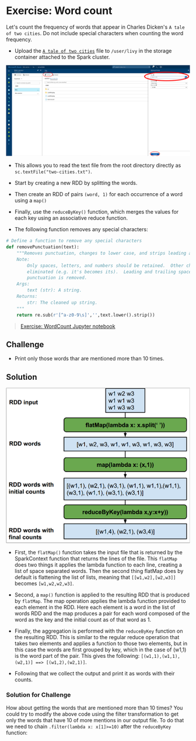# Exercise: Word count

Let's count the frequency of words that appear in Charles Dicken's `A tale of
two cities`. Do not include special characters when counting the word frequency.

* Upload the [`A tale of two cities`](two-cities.txt) file to `/user/livy` in
the storage container attached to the Spark cluster.

![Azure upload to blob storage](upload-blob-storage.png)

* This allows you to read the text file from the root directory directly as
`sc.textFile("two-cities.txt")`.

* Start by creating a new RDD by splitting the words.

* Then create an RDD of pairs `(word, 1)` for each occurrence of a word using
a `map()`

* Finally, use the `reduceByKey()` function, which merges the values for each
key using an associative reduce function.

* The following function removes any special characters:

```Python
# Define a function to remove any special characters
def removePunctuation(text):
    """Removes punctuation, changes to lower case, and strips leading and trailing spaces.
    Note:
        Only spaces, letters, and numbers should be retained.  Other characters should should be
        eliminated (e.g. it's becomes its).  Leading and trailing spaces should be removed after
        punctuation is removed.
    Args:
        text (str): A string.
    Returns:
        str: The cleaned up string.
    """
    return re.sub(r'[^a-z0-9\s]','',text.lower().strip())
```

> [Exercise: WordCount Jupyter notebook](word-count-exercise.ipynb)

## Challenge
* Print only those words thar are mentioned more than 10 times.

## Solution
![word-count workflow](word-count.png)

* First, the `flatMap()` function takes the input file that is returned by the
SparkContext function that returns the lines of the file. This `flatMap` does
two things it applies the lambda function to each line, creating a list of
space separated words. Then the second thing flatMap does by default is
flattening the list of lists, meaning that `[[w1,w2],[w2,w3]]` becomes
`[w1,w2,w2,w3]`.

* Second, a `map()` function is applied to the resulting RDD that is produced by
`flatMap`. The map operation applies the lambda function provided to each
element in the RDD. Here each element is a word in the list of words RDD and
the map produces a pair for each word composed of the word as the key and the
initial count as of that word as 1.

* Finally, the aggregation is performed with the `reduceByKey` function on the
resulting RDD. This is similar to the regular reduce operation that takes two
elements and applies a function to those two elements, but in this case the
words are first grouped by key, which in the case of (w1,1) is the word part
of the pair. This gives the following:
`[(w1,1),(w1,1),(w2,1)] ==> [(w1,2),(w2,1)]`.

* Following that we collect the output and print it as words with their counts.

### Solution for Challenge

How about getting the words that are mentioned more than 10 times? You could
try to modify the above code using the filter transformation to get only the
words that have 10 of more mentions in our output file. To do that we need to
chain `.filter(lambda x: x[1]>=10)` after the `reduceByKey` function:

<!--
> [Solution: WordCount Jupyter notebook](word-count.ipynb)
-->
